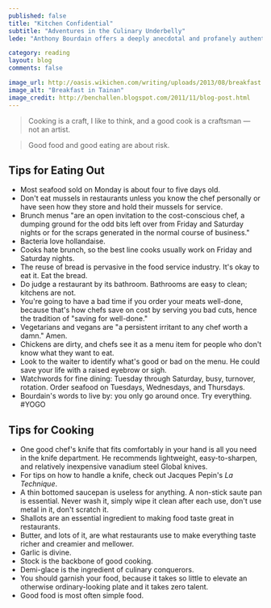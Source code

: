 ```yaml
---
published: false
title: "Kitchen Confidential"
subtitle: "Adventures in the Culinary Underbelly"
lede: "Anthony Bourdain offers a deeply anecdotal and profanely authentic glimpse into the world of culinary craftsmanship, the people who inhabit it, and what it means to live a life of vice and folly and passion for food."

category: reading
layout: blog
comments: false

image_url: http://oasis.wikichen.com/writing/uploads/2013/08/breakfast.jpg
image_alt: "Breakfast in Tainan"
image_credit: http://benchallen.blogspot.com/2011/11/blog-post.html
---
```




> Cooking is a craft, I like to think, and a good cook is a craftsman &mdash; not an artist.

> Good food and good eating are about risk.




## Tips for Eating Out

* Most seafood sold on Monday is about four to five days old.
* Don't eat mussels in restaurants unless you know the chef personally or have seen how they store and hold their mussels for service.
* Brunch menus "are an open invitation to the cost-conscious chef, a dumping ground for the odd bits left over from Friday and Saturday nights or for the scraps generated in the normal course of business."
* Bacteria love hollandaise.
* Cooks hate brunch, so the best line cooks usually work on Friday and Saturday nights.
* The reuse of bread is pervasive in the food service industry. It's okay to eat it. Eat the bread.
* Do judge a restaurant by its bathroom. Bathrooms are easy to clean; kitchens are not.
* You're going to have a bad time if you order your meats well-done, because that's how chefs save on cost by serving you bad cuts, hence the tradition of "saving for well-done."
* Vegetarians and vegans are "a persistent irritant to any chef worth a damn." Amen.
* Chickens are dirty, and chefs see it as a menu item for people who don't know what they want to eat.
* Look to the waiter to identify what's good or bad on the menu. He could save your life with a raised eyebrow or sigh.
* Watchwords for fine dining: Tuesday through Saturday, busy, turnover, rotation. Order seafood on Tuesdays, Wednesdays, and Thursdays.
* Bourdain's words to live by: you only go around once. Try everything. #YOGO

## Tips for Cooking

* One good chef's knife that fits comfortably in your hand is all you need in the knife department. He recommends lightweight, easy-to-sharpen, and relatively inexpensive vanadium steel Global knives.
* For tips on how to handle a knife, check out Jacques Pepin's *La Technique*.
* A thin bottomed saucepan is useless for anything. A non-stick saute pan is essential. Never wash it, simply wipe it clean after each use, don't use metal in it, don't scratch it.
* Shallots are an essential ingredient to making food taste great in restaurants.
* Butter, and lots of it, are what restaurants use to make everything taste richer and creamier and mellower.
* Garlic is divine.
* Stock is the backbone of good cooking.
* Demi-glace is the ingredient of culinary conquerors.
* You should garnish your food, because it takes so little to elevate an otherwise ordinary-looking plate and it takes zero talent.
* Good food is most often simple food.